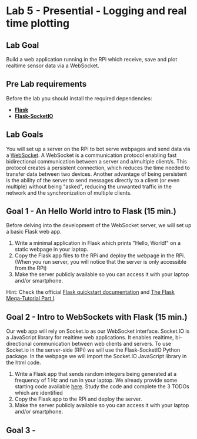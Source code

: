 # Lab 5 - Presential - Logging and real time plotting

## Lab Goal
Build a web application running in the RPi which receive, save and plot realtime sensor data via a WebSocket.


## Pre Lab requirements
Before the lab you should install the required dependencies: 
* [**Flask**](https://flask.palletsprojects.com/en/2.0.x/)
* [**Flask-SocketIO**](https://flask-socketio.readthedocs.io/en/latest/)


## Lab Goals
You will set up a server on the RPi to bot serve webpages and send data via a [WebSocket](https://sookocheff.com/post/networking/how-do-websockets-work/). A WebSocket is a communication protocol enabling fast bidirectional communication between a server and a/multiple client/s. This protocol creates a persistent connection, which reduces the time needed to transfer data between two devices. Another advantage of being persistent is the ability of the server to send messages directly to a client (or even multiple) without being "asked", reducing the unwanted traffic in the network and the synchronization of multiple clients.

## Goal 1 - An Hello World intro to Flask (15 min.)
Before delving into the development of the WebSocket server, we will set up a basic Flask web app.

1. Write a minimal application in Flask which prints "Hello, World!" on a static webpage in your laptop.
2. Copy the Flask app files to the RPi and deploy the webpage in the RPi. (When you run server, you will notice that the server is only accessible from the RPi)
3. Make the server publicly available so you can access it with your laptop and/or smartphone.

Hint: Check the official [Flask quickstart documentation](https://flask.palletsprojects.com/en/2.0.x/quickstart/) and [The Flask Mega-Tutorial Part I](https://blog.miguelgrinberg.com/post/the-flask-mega-tutorial-part-i-hello-world).


## Goal 2 - Intro to WebSockets with Flask (15 min.)
Our web app will rely on Socket.io as our WebSocket interface. Socket.IO is a JavaScript library for realtime web applications. It enables realtime, bi-directional communication between web clients and servers.
To use Socket.io in the server-side (RPi) we will use the Flask-SocketIO Python package. In the webpage we will import the Socket.IO JavaScript library in the html code.

1. Write a Flask app that sends random integers being generated at a frequency of 1 Hz and run in your laptop.
   We already provide some starting code available [here](LP5/Goal_2/). Study the code and complete the 3 TODOs which are identified 
2. Copy the Flask app to the RPi and deploy the server.
3. Make the server publicly available so you can access it with your laptop and/or smartphone.


## Goal 3 - 



